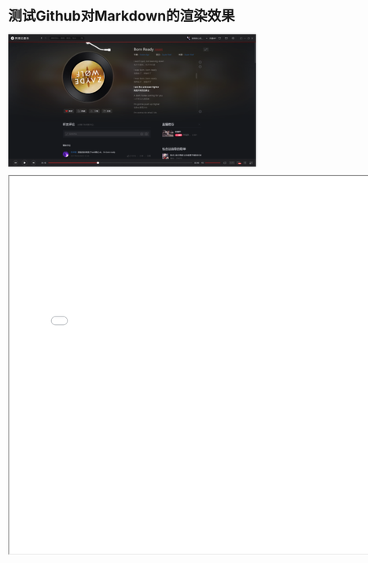 # 测试Github对Markdown的渲染效果
![](images/2020-06-09-20-46-45.png)  
<iframe src="//player.bilibili.com/player.html?aid=838477756&bvid=BV13g4y1q7aR&cid=200347517&page=1" scrolling="no" border="0" width=770 height =770 allowfullscreen="true"> </iframe>